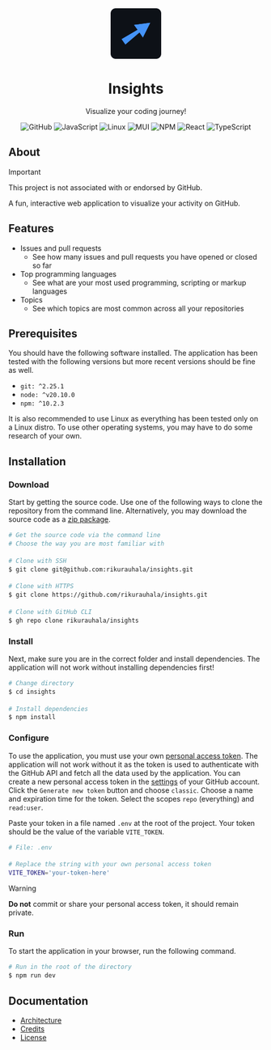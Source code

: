 <div align="center">
  <img
    height="100px"
    src="docs/img/logo.png"
    width="100px"
  />
</div>

<h1 align="center">
  Insights
</h1>

<div align="center">
  
  Visualize your coding journey!

</div>

<div align="center">

![GitHub](https://img.shields.io/badge/github-%23121011.svg?style=for-the-badge&logo=github&logoColor=white)
![JavaScript](https://img.shields.io/badge/javascript-%23323330.svg?style=for-the-badge&logo=javascript&logoColor=%23F7DF1E)
![Linux](https://img.shields.io/badge/Linux-FCC624?style=for-the-badge&logo=linux&logoColor=black)
![MUI](https://img.shields.io/badge/MUI-%230081CB.svg?style=for-the-badge&logo=mui&logoColor=white)
![NPM](https://img.shields.io/badge/NPM-%23CB3837.svg?style=for-the-badge&logo=npm&logoColor=white)
![React](https://img.shields.io/badge/react-%2320232a.svg?style=for-the-badge&logo=react&logoColor=%2361DAFB)
![TypeScript](https://img.shields.io/badge/typescript-%23007ACC.svg?style=for-the-badge&logo=typescript&logoColor=white)

</div>

## About

> [!IMPORTANT]  
> This project is not associated with or endorsed by GitHub.

A fun, interactive web application to visualize your activity on GitHub.

## Features

- Issues and pull requests
  - See how many issues and pull requests you have opened or closed so far
- Top programming languages
  - See what are your most used programming, scripting or markup languages
- Topics
  - See which topics are most common across all your repositories

## Prerequisites

You should have the following software installed. The application has been tested with the following versions but more recent versions should be fine as well.

- `git: ^2.25.1`
- `node: ^v20.10.0`
- `npm: ^10.2.3`

It is also recommended to use Linux as everything has been tested only on a Linux distro. To use other operating systems, you may have to do some research of your own.

## Installation

### Download

Start by getting the source code. Use one of the following ways to clone the repository from the command line. Alternatively, you may download the source code as a [zip package](https://github.com/rikurauhala/insights/archive/refs/heads/main.zip).

```bash
# Get the source code via the command line
# Choose the way you are most familiar with

# Clone with SSH
$ git clone git@github.com:rikurauhala/insights.git

# Clone with HTTPS
$ git clone https://github.com/rikurauhala/insights.git

# Clone with GitHub CLI
$ gh repo clone rikurauhala/insights
```

### Install

Next, make sure you are in the correct folder and install dependencies. The application will not work without installing dependencies first!

```bash
# Change directory
$ cd insights

# Install dependencies
$ npm install
```

### Configure

To use the application, you must use your own [personal access token](https://docs.github.com/en/authentication/keeping-your-account-and-data-secure/managing-your-personal-access-tokens). The application will not work without it as the token is used to authenticate with the GitHub API and fetch all the data used by the application. You can create a new personal access token in the [settings](https://github.com/settings/tokens) of your GitHub account. Click the `Generate new token` button and choose `classic`. Choose a name and expiration time for the token. Select the scopes `repo` (everything) and `read:user`.

Paste your token in a file named `.env` at the root of the project. Your token should be the value of the variable `VITE_TOKEN`.

```bash
# File: .env

# Replace the string with your own personal access token
VITE_TOKEN='your-token-here'
```

> [!WARNING]  
> **Do not** commit or share your personal access token, it should remain private.

### Run

To start the application in your browser, run the following command.

```bash
# Run in the root of the directory
$ npm run dev
```

## Documentation

- [Architecture](./docs/architecture.md)
- [Credits](./docs/credits.md)
- [License](./LICENSE.md)
